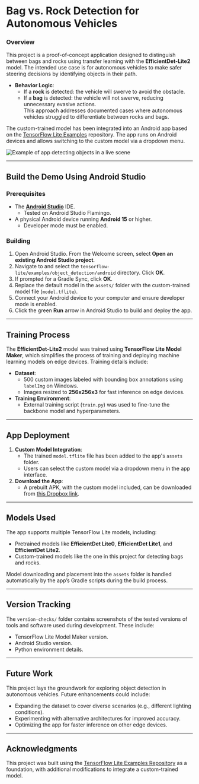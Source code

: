 # Bag vs. Rock Detection for Autonomous Vehicles

### Overview

This project is a proof-of-concept application designed to distinguish between bags and rocks using transfer learning with the **EfficientDet-Lite2** model. The intended use case is for autonomous vehicles to make safer steering decisions by identifying objects in their path.  
- **Behavior Logic**:
  - If a **rock** is detected: the vehicle will swerve to avoid the obstacle.
  - If a **bag** is detected: the vehicle will not swerve, reducing unnecessary evasive actions.  
This approach addresses documented cases where autonomous vehicles struggled to differentiate between rocks and bags.  

The custom-trained model has been integrated into an Android app based on the [TensorFlow Lite Examples](https://github.com/tensorflow/examples/tree/master/lite/examples/object_detection/android) repository. The app runs on Android devices and allows switching to the custom model via a dropdown menu.

![Example of app detecting objects in a live scene](https://previews.dropbox.com/p/thumb/ACfJycYABHEfAlxiTOU3DY0boWPU1y_7vp7Fn9S5SIHpi9H-VDIo0LZD2dTA9pKpnQo27k6JYwHSCBelooqPV85UpT3ahXESDtwKImim4YDOYJbdk6NQUwLxY18val-W-k_BURMBTcVMxF0hUwD86HcDUoYNLzNxvz6-edIFZSDRWTOLr1Kwhxp6ReZVoZBJttcG74m8kq9FnBUpyBDRMMz_12puJVz-MYdcO2Bx4zCy37V3JP8-RF94KjFplDA8Kn-6RjH8lfbwPw214myZ1QPk_c0BxPT9foxQN-boefOPQOqQAB9RkHbsyrVexQdERm62vyQmbth94fyVflOPApx3QndH22gBHs1T5s8DJSJyUpkAPE7DKtUKgTj6qRufyxuOevObE36-YwfkwPRXlkCBp6_QCgUXL6qcjUNiiSSl4fi7eHwdgXoUMn2Pt_BhB-RLzafYh2bsz8su7OHaIBa3Ssna4NJbjFhwg0j8tKPuXwhOBN-i9mog1zzw2TgLMUnijhPLB0NfqIXGr9ezt7_1gUbAdSp0cDWSFYbrHXcAN14qWJfQt2nd_hk9_K5ONGTAonrWEGd1ClpH95Ajjn1k9y12DLK6lMdzMlVm_4DymIlmoUuMysyH1ljuu4ghHz_fpL0FWNuJfUGFKYIigJubIwqK2W3fgHdouxFDkS8ze2b31ZqfaXb6bnMk5DtaQpQ/p.gif)

---

## Build the Demo Using Android Studio

### Prerequisites

*   The **[Android Studio](https://developer.android.com/studio/index.html)** IDE.
    - Tested on Android Studio Flamingo.
*   A physical Android device running **Android 15** or higher.
    - Developer mode must be enabled.

### Building

1. Open Android Studio. From the Welcome screen, select **Open an existing Android Studio project**.
2. Navigate to and select the `tensorflow-lite/examples/object_detection/android` directory. Click **OK**.
3. If prompted for a Gradle Sync, click **OK**.
4. Replace the default model in the `assets/` folder with the custom-trained model file (`model.tflite`).
5. Connect your Android device to your computer and ensure developer mode is enabled.
6. Click the green **Run** arrow in Android Studio to build and deploy the app.

---

## Training Process

The **EfficientDet-Lite2** model was trained using **TensorFlow Lite Model Maker**, which simplifies the process of training and deploying machine learning models on edge devices. Training details include:
- **Dataset**:
  - 500 custom images labeled with bounding box annotations using `labelImg` on Windows.
  - Images resized to **256x256x3** for fast inference on edge devices.
- **Training Environment**:
  - External training script (`train.py`) was used to fine-tune the backbone model and hyperparameters.

---

## App Deployment

1. **Custom Model Integration**:
   - The trained `model.tflite` file has been added to the app's `assets` folder.
   - Users can select the custom model via a dropdown menu in the app interface.
2. **Download the App**:
   - A prebuilt APK, with the custom model included, can be downloaded from [this Dropbox link](#).

---

## Models Used

The app supports multiple TensorFlow Lite models, including:
- Pretrained models like **EfficientDet Lite0**, **EfficientDet Lite1**, and **EfficientDet Lite2**.
- Custom-trained models like the one in this project for detecting bags and rocks.

Model downloading and placement into the `assets` folder is handled automatically by the app’s Gradle scripts during the build process.

---

## Version Tracking

The `version-checks/` folder contains screenshots of the tested versions of tools and software used during development. These include:
- TensorFlow Lite Model Maker version.
- Android Studio version.
- Python environment details.

---

## Future Work

This project lays the groundwork for exploring object detection in autonomous vehicles. Future enhancements could include:
- Expanding the dataset to cover diverse scenarios (e.g., different lighting conditions).
- Experimenting with alternative architectures for improved accuracy.
- Optimizing the app for faster inference on other edge devices.

---

## Acknowledgments

This project was built using the [TensorFlow Lite Examples Repository](https://github.com/tensorflow/examples) as a foundation, with additional modifications to integrate a custom-trained model.
